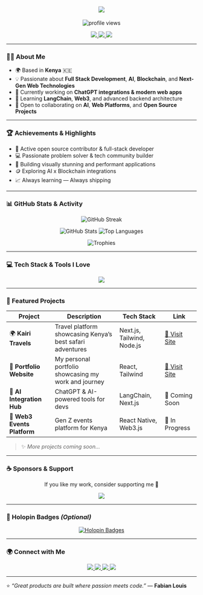 <!-- Typing Animation Header -->
<h1 align="center">
  <img src="https://readme-typing-svg.herokuapp.com?font=Fira+Code&pause=1000&color=00C2CB&center=true&vCenter=true&width=550&lines=👋+Hey+I'm+Fabian+Louis;🚀+Full+Stack+Developer;💻+React+%26+React+Native+Specialist;🌐+Open+Source+Enthusiast;✨+AI+%26+Blockchain+Lover">
</h1>

<!-- Visitor Badge -->
<p align="center">
  <img src="https://komarev.com/ghpvc/?username=fabianlouis&style=for-the-badge&color=blue" alt="profile views"/>
</p>

<!-- Social & Badges -->
<p align="center">
  <a href="https://committers.top/india_private" target="_blank">
    <img src="https://img.shields.io/badge/Open%20Source-Active%20Contributor-blue?style=for-the-badge" />
  </a>
  <a href="https://www.spoj.com/" target="_blank">
    <img src="https://img.shields.io/badge/SPOJ-Problem%20Solving-orange?style=for-the-badge" />
  </a>
  <a href="https://stackoverflow.com" target="_blank">
    <img src="https://img.shields.io/badge/StackOverflow-Active%20Contributor-brightgreen?style=for-the-badge" />
  </a>
</p>

---

### 🧑‍💻 About Me

- 🌍 Based in **Kenya** 🇰🇪  
- 💡 Passionate about **Full Stack Development**, **AI**, **Blockchain**, and **Next-Gen Web Technologies**  
- 🔭 Currently working on **ChatGPT integrations & modern web apps**  
- 🌱 Learning **LangChain**, **Web3**, and advanced backend architecture  
- 🤝 Open to collaborating on **AI**, **Web Platforms**, and **Open Source Projects**

---

### 🏆 Achievements & Highlights

- 🏅 Active open source contributor & full-stack developer  
- 💻 Passionate problem solver & tech community builder  
- 🚀 Building visually stunning and performant applications  
- 🪙 Exploring AI x Blockchain integrations  
- 📈 Always learning — Always shipping

---

### 📊 GitHub Stats & Activity

<p align="center">
  <img src="https://github-readme-streak-stats.herokuapp.com?user=fabianlouis&theme=tokyonight&hide_border=true" alt="GitHub Streak"/>
</p>

<p align="center">
  <img src="https://github-readme-stats.vercel.app/api?username=fabianlouis&show_icons=true&theme=tokyonight&hide_border=true" alt="GitHub Stats"/>
  <img src="https://github-readme-stats.vercel.app/api/top-langs/?username=fabianlouis&layout=compact&theme=tokyonight&hide_border=true" alt="Top Languages"/>
</p>

<p align="center">
  <img src="https://github-profile-trophy.vercel.app/?username=fabianlouis&theme=tokyonight&no-frame=true&row=1&column=6" alt="Trophies"/>
</p>

---

### 💻 Tech Stack & Tools I Love

<p align="center">
  <img src="https://skillicons.dev/icons?i=react,reactnative,js,ts,python,nodejs,express,html,css,tailwind,bootstrap,git,github,vscode,php,laravel,mongodb,mysql,postgres,aws,figma" />
</p>

---

### 🚀 Featured Projects

| Project | Description | Tech Stack | Link |
|---------|-------------|------------|------|
| 🌍 **Kairi Travels** | Travel platform showcasing Kenya’s best safari adventures | Next.js, Tailwind, Node.js | [🔗 Visit Site](https://kairitravels.com) |
| 💼 **Portfolio Website** | My personal portfolio showcasing my work and journey | React, Tailwind | [🔗 Visit Site](https://fabianlouis.figma.site) |
| 🤖 **AI Integration Hub** | ChatGPT & AI-powered tools for devs | LangChain, Next.js | 🚧 Coming Soon |
| 🧠 **Web3 Events Platform** | Gen Z events platform for Kenya | React Native, Web3.js | 🚧 In Progress |

> ✨ *More projects coming soon...*

---

### ☕ Sponsors & Support

<p align="center">
  If you like my work, consider supporting me 💙
</p>

<p align="center">
  <a href="https://ko-fi.com/fabianlouis">
    <img src="https://img.shields.io/badge/☕️-Buy%20me%20a%20coffee-blue?style=for-the-badge" />
  </a>
</p>

---

### 🪪 Holopin Badges *(Optional)*

<p align="center">
  <a href="https://holopin.io">
    <img src="https://holopin.me/fabianlouis" alt="Holopin Badges"/>
  </a>
</p>

---

### 🌍 Connect with Me

<p align="center">
  <a href="https://twitter.com" target="_blank">
    <img src="https://img.shields.io/badge/Twitter-@FabianLouis-1DA1F2?style=for-the-badge&logo=twitter" />
  </a>
  <a href="https://dev.to" target="_blank">
    <img src="https://img.shields.io/badge/Dev.to-Profile-000000?style=for-the-badge&logo=devdotto" />
  </a>
  <a href="https://ko-fi.com/fabianlouis" target="_blank">
    <img src="https://img.shields.io/badge/Ko--fi-Support-FF5E5B?style=for-the-badge&logo=kofi" />
  </a>
  <a href="mailto:fabianlouis99@gmail.com" target="_blank">
    <img src="https://img.shields.io/badge/Email-Contact%20Me-EA4335?style=for-the-badge&logo=gmail" />
  </a>
</p>

---

⭐️ *“Great products are built where passion meets code.”* — **Fabian Louis**
